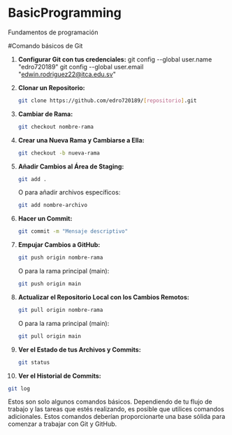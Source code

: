 # BasicProgramming
Fundamentos de programación

#Comando básicos de Git
1. **Configurar Git con tus credenciales:**
git config --global user.name "edro720189"
git config --global user.email "edwin.rodriguez22@itca.edu.sv"

2. **Clonar un Repositorio:**

   ```bash
   git clone https://github.com/edro720189/[repositorio].git
   ```

3. **Cambiar de Rama:**
   ```bash
   git checkout nombre-rama
   ```

4. **Crear una Nueva Rama y Cambiarse a Ella:**
   ```bash
   git checkout -b nueva-rama
   ```

5. **Añadir Cambios al Área de Staging:**
   ```bash
   git add .
   ```

   O para añadir archivos específicos:
   ```bash
   git add nombre-archivo
   ```

6. **Hacer un Commit:**
   ```bash
   git commit -m "Mensaje descriptivo"
   ```

7. **Empujar Cambios a GitHub:**
   ```bash
   git push origin nombre-rama
   ```

   O para la rama principal (main):
   ```bash
   git push origin main
   ```

8. **Actualizar el Repositorio Local con los Cambios Remotos:**
   ```bash
   git pull origin nombre-rama
   ```

   O para la rama principal (main):
   ```bash
   git pull origin main
   ```

9. **Ver el Estado de tus Archivos y Commits:**
   ```bash
   git status
   ```

10. **Ver el Historial de Commits:**
   ```bash
   git log
   ```

Estos son solo algunos comandos básicos. Dependiendo de tu flujo de trabajo y las tareas que estés realizando, es posible que utilices comandos adicionales. Estos comandos deberían proporcionarte una base sólida para comenzar a trabajar con Git y GitHub.